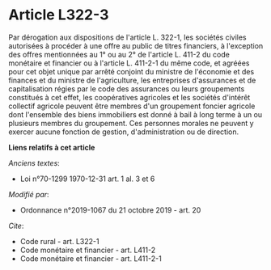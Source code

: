 # Article L322-3

Par dérogation aux dispositions de l'article L. 322-1, les sociétés civiles autorisées à procéder à une offre au public de
titres financiers, à l'exception des offres mentionnées au 1° ou au 2° de l'article L. 411-2 du code monétaire et financier
ou à l'article L. 411-2-1 du même code, et agréées pour cet objet unique par arrêté conjoint du ministre de l'économie et des
finances et du ministre de l'agriculture, les entreprises d'assurances et de capitalisation régies par le code des assurances
ou leurs groupements constitués à cet effet, les coopératives agricoles et les sociétés d'intérêt collectif agricole peuvent
être membres d'un groupement foncier agricole dont l'ensemble des biens immobiliers est donné à bail à long terme à un ou
plusieurs membres du groupement. Ces personnes morales ne peuvent y exercer aucune fonction de gestion, d'administration ou
de direction.

**Liens relatifs à cet article**

_Anciens textes_:

  - Loi n°70-1299 1970-12-31 art. 1 al. 3 et 6

_Modifié par_:

  - Ordonnance n°2019-1067 du 21 octobre 2019 - art. 20

_Cite_:

  - Code rural - art. L322-1
  - Code monétaire et financier - art. L411-2
  - Code monétaire et financier - art. L411-2-1
